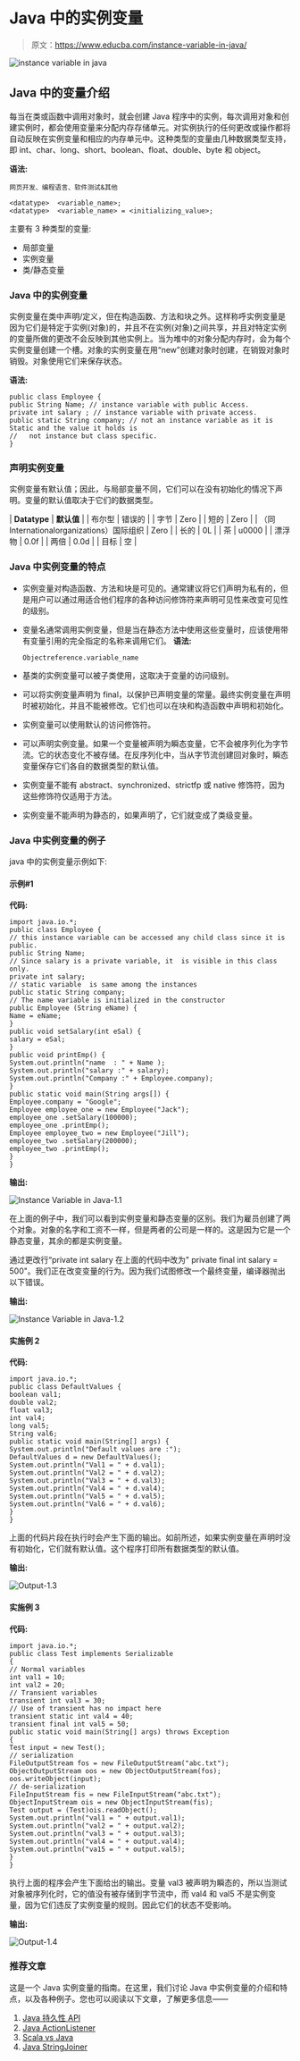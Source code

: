 # Java 中的实例变量

> 原文：<https://www.educba.com/instance-variable-in-java/>

![instance variable in java](img/24f466fbf163be6389fa0c76c8c449db.png)



## Java 中的变量介绍

每当在类或函数中调用对象时，就会创建 Java 程序中的实例，每次调用对象和创建实例时，都会使用变量来分配内存存储单元。对实例执行的任何更改或操作都将自动反映在实例变量和相应的内存单元中。这种类型的变量由几种数据类型支持，即 int、char、long、short、boolean、float、double、byte 和 object。

**语法:**

<small>网页开发、编程语言、软件测试&其他</small>

```
<datatype>  <variable_name>;
<datatype>  <variable_name> = <initializing_value>;
```

主要有 3 种类型的变量:

*   局部变量
*   实例变量
*   类/静态变量

### Java 中的实例变量

实例变量在类中声明/定义，但在构造函数、方法和块之外。这样称呼实例变量是因为它们是特定于实例(对象)的，并且不在实例(对象)之间共享，并且对特定实例的变量所做的更改不会反映到其他实例上。当为堆中的对象分配内存时，会为每个实例变量创建一个槽。对象的实例变量在用“new”创建对象时创建，在销毁对象时销毁。对象使用它们来保存状态。

**语法:**

```
public class Employee {
public String Name; // instance variable with public Access.
private int salary ; // instance variable with private access.
public static String company; // not an instance variable as it is Static and the value it holds is
//   not instance but class specific.
}
```

### 声明实例变量

实例变量有默认值；因此，与局部变量不同，它们可以在没有初始化的情况下声明。变量的默认值取决于它们的数据类型。

| **Datatype** | **默认值** |
| 布尔型 | 错误的 |
| 字节 | Zero |
| 短的 | Zero |
| （同 Internationalorganizations）国际组织 | Zero |
| 长的 | 0L |
| 茶 | u0000 |
| 漂浮物 | 0.0f |
| 两倍 | 0.0d |
| 目标 | 空 |

### Java 中实例变量的特点

*   实例变量对构造函数、方法和块是可见的。通常建议将它们声明为私有的，但是用户可以通过用适合他们程序的各种访问修饰符来声明可见性来改变可见性的级别。
*   变量名通常调用实例变量，但是当在静态方法中使用这些变量时，应该使用带有变量引用的完全指定的名称来调用它们。
    **语法:**

    ```
    Objectreference.variable_name
    ```

*   基类的实例变量可以被子类使用，这取决于变量的访问级别。
*   可以将实例变量声明为 final，以保护已声明变量的常量。最终实例变量在声明时被初始化，并且不能被修改。它们也可以在块和构造函数中声明和初始化。
*   实例变量可以使用默认的访问修饰符。
*   可以声明实例变量。如果一个变量被声明为瞬态变量，它不会被序列化为字节流。它的状态变化不被存储。在反序列化中，当从字节流创建回对象时，瞬态变量保存它们各自的数据类型的默认值。
*   实例变量不能有 abstract、synchronized、strictfp 或 native 修饰符，因为这些修饰符仅适用于方法。
*   实例变量不能声明为静态的，如果声明了，它们就变成了类级变量。

### Java 中实例变量的例子

java 中的实例变量示例如下:

#### 示例#1

**代码:**

```
import java.io.*;
public class Employee {
// this instance variable can be accessed any child class since it is public.
public String Name;
// Since salary is a private variable, it  is visible in this class only.
private int salary;
// static variable  is same among the instances
public static String company;
// The name variable is initialized in the constructor
public Employee (String eName) {
Name = eName;
}
public void setSalary(int eSal) {
salary = eSal;
}
public void printEmp() {
System.out.println("name  : " + Name );
System.out.println("salary :" + salary);
System.out.println("Company :" + Employee.company);
}
public static void main(String args[]) {
Employee.company = "Google";
Employee employee_one = new Employee("Jack");
employee_one .setSalary(100000);
employee_one .printEmp();
Employee employee_two = new Employee("Jill");
employee_two .setSalary(200000);
employee_two .printEmp();
}
}
```

**输出:**

![Instance Variable in Java-1.1](img/2449056dd18e854dd6a1264671150c51.png)



在上面的例子中，我们可以看到实例变量和静态变量的区别。我们为雇员创建了两个对象。对象的名字和工资不一样，但是两者的公司是一样的。这是因为它是一个静态变量，其余的都是实例变量。

通过更改行“private int salary 在上面的代码中改为" private final int salary = 500"。我们正在改变变量的行为。因为我们试图修改一个最终变量，编译器抛出以下错误。

**输出:**

![Instance Variable in Java-1.2](img/da72fde600baf7633baec84c1adf0a52.png)



#### 实施例 2

**代码:**

```
import java.io.*;
public class DefaultValues {
boolean val1;
double val2;
float val3;
int val4;
long val5;
String val6;
public static void main(String[] args) {
System.out.println("Default values are :");
DefaultValues d = new DefaultValues();
System.out.println("Val1 = " + d.val1);
System.out.println("Val2 = " + d.val2);
System.out.println("Val3 = " + d.val3);
System.out.println("Val4 = " + d.val4);
System.out.println("Val5 = " + d.val5);
System.out.println("Val6 = " + d.val6);
}
}
```

上面的代码片段在执行时会产生下面的输出。如前所述，如果实例变量在声明时没有初始化，它们就有默认值。这个程序打印所有数据类型的默认值。

**输出:**

![Output-1.3](img/61246dfd1a2ed7da46fdf46d2873a812.png)



#### 实施例 3

**代码:**

```
import java.io.*;
public class Test implements Serializable
{
// Normal variables
int val1 = 10;
int val2 = 20;
// Transient variables
transient int val3 = 30;
// Use of transient has no impact here
transient static int val4 = 40;
transient final int val5 = 50;
public static void main(String[] args) throws Exception
{
Test input = new Test();
// serialization
FileOutputStream fos = new FileOutputStream("abc.txt");
ObjectOutputStream oos = new ObjectOutputStream(fos);
oos.writeObject(input);
// de-serialization
FileInputStream fis = new FileInputStream("abc.txt");
ObjectInputStream ois = new ObjectInputStream(fis);
Test output = (Test)ois.readObject();
System.out.println("val1 = " + output.val1);
System.out.println("val2 = " + output.val2);
System.out.println("val3 = " + output.val3);
System.out.println("val4 = " + output.val4);
System.out.println("va15 = " + output.val5);
}
}
```

执行上面的程序会产生下面给出的输出。变量 val3 被声明为瞬态的，所以当测试对象被序列化时，它的值没有被存储到字节流中，而 val4 和 val5 不是实例变量，因为它们违反了实例变量的规则。因此它们的状态不受影响。

**输出:**

![Output-1.4](img/0c2e3eac2116391489c33844541098e5.png)



### 推荐文章

这是一个 Java 实例变量的指南。在这里，我们讨论 Java 中实例变量的介绍和特点，以及各种例子。您也可以阅读以下文章，了解更多信息——

1.  [Java 持久性 API](https://www.educba.com/java-persistence-api/)
2.  [Java ActionListener](https://www.educba.com/java-actionlistener/)
3.  [Scala vs Java](https://www.educba.com/scala-vs-java/)
4.  [Java StringJoiner](https://www.educba.com/java-stringjoiner/)





